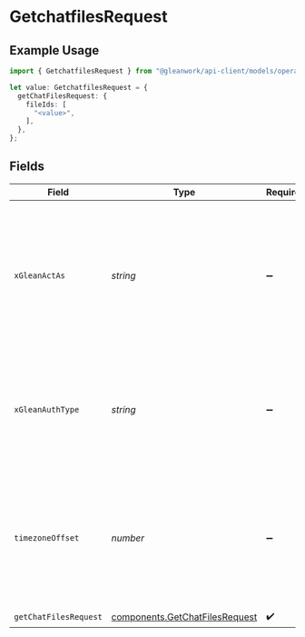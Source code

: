 # GetchatfilesRequest

## Example Usage

```typescript
import { GetchatfilesRequest } from "@gleanwork/api-client/models/operations";

let value: GetchatfilesRequest = {
  getChatFilesRequest: {
    fileIds: [
      "<value>",
    ],
  },
};
```

## Fields

| Field                                                                                                                    | Type                                                                                                                     | Required                                                                                                                 | Description                                                                                                              |
| ------------------------------------------------------------------------------------------------------------------------ | ------------------------------------------------------------------------------------------------------------------------ | ------------------------------------------------------------------------------------------------------------------------ | ------------------------------------------------------------------------------------------------------------------------ |
| `xGleanActAs`                                                                                                            | *string*                                                                                                                 | :heavy_minus_sign:                                                                                                       | Email address of a user on whose behalf the request is intended to be made (should be non-empty only for global tokens). |
| `xGleanAuthType`                                                                                                         | *string*                                                                                                                 | :heavy_minus_sign:                                                                                                       | Auth type being used to access the endpoint (should be non-empty only for global tokens).                                |
| `timezoneOffset`                                                                                                         | *number*                                                                                                                 | :heavy_minus_sign:                                                                                                       | The offset of the client's timezone in minutes from UTC. e.g. PDT is -420 because it's 7 hours behind UTC.               |
| `getChatFilesRequest`                                                                                                    | [components.GetChatFilesRequest](../../models/components/getchatfilesrequest.md)                                         | :heavy_check_mark:                                                                                                       | N/A                                                                                                                      |